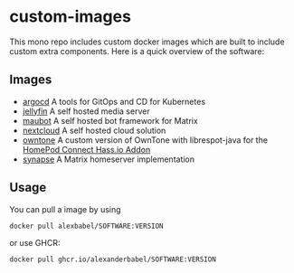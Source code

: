 # custom-images

This mono repo includes custom docker images which are built to include custom extra components. Here is a quick overview of the software:

## Images

- [argocd](argocd) A tools for GitOps and CD for Kubernetes
- [jellyfin](jellyfin) A self hosted media server
- [maubot](maubot) A self hosted bot framework for Matrix
- [nextcloud](nextcloud) A self hosted cloud solution
- [owntone](owntone) A custom version of OwnTone with librespot-java for the [HomePod Connect Hass.io Addon](https://community.home-assistant.io/t/homepod-connect-spotify-on-homepods-with-spotify-connect)
- [synapse](synapse) A Matrix homeserver implementation

## Usage

You can pull a image by using
```bash
docker pull alexbabel/SOFTWARE:VERSION
```
or use GHCR:
```bash
docker pull ghcr.io/alexanderbabel/SOFTWARE:VERSION
```
